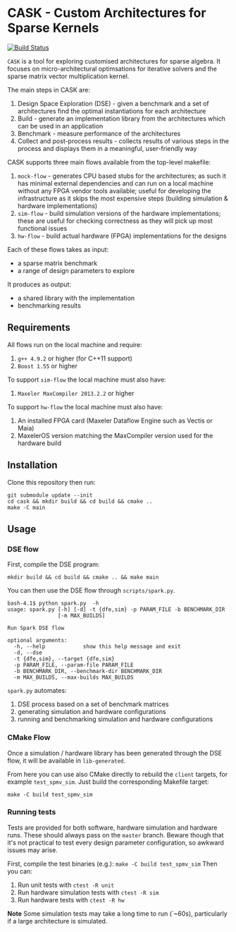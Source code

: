 # CASK - Custom Architectures for Sparse Kernels

[![Build Status](https://travis-ci.org/caskorg/cask.svg?branch=master)](https://travis-ci.org/caskorg/cask/)

`CASK` is a tool for exploring customised architectures for sparse algebra. It
focuses on micro-architectural optimsations for iterative solvers and the
sparse matrix vector multiplication kernel.

The main steps in CASK are:

1. Design Space Exploration (DSE) - given a benchmark and a set of
   architectures find the optimal instantiations for each architecture
2. Build - generate an implementation library from the architectures which can
   be used in an application
3. Benchmark - measure performance of the architectures
4. Collect and post-process results - collects results of various steps in the
   process and displays them in a meaningful, user-friendly way

CASK supports three main flows available from the top-level makefile:

1. `mock-flow` - generates CPU based stubs for the architectures; as such it
   has minimal external dependencies and can run on a local machine without any
   FPGA vendor tools available; useful for developing the infrastructure as it
   skips the most expensive steps (building simulation & hardware
   implementations)
2. `sim-flow` - build simulation versions of the hardware implementations;
   these are useful for checking correctness as they will pick up most
   functional issues
4. `hw-flow` - build actual hardware (FPGA) implementations for the designs

Each of these flows takes as input:
- a sparse matrix benchmark
- a range of design parameters to explore

It produces as output:
- a shared library with the implementation
- benchmarking results

## Requirements

All flows run on the local machine and require:

1. `g++ 4.9.2` or higher (for C++11 support)
2. `Boost 1.55` or higher

To support `sim-flow` the local machine must also have:

1. `Maxeler MaxCompiler 2013.2.2` or higher

To support `hw-flow` the local machine must also have:

1. An installed FPGA card (Maxeler Dataflow Engine such as Vectis or Maia)
2. MaxelerOS version matching the MaxCompiler version used for the hardware
   build


## Installation

Clone this repository then run:

```
git submodule update --init
cd cask && mkdir build && cd build && cmake ..
make -C main
```


## Usage

### DSE flow

First, compile the DSE program:

````
mkdir build && cd build && cmake .. && make main
````

You can then use the DSE flow through `scripts/spark.py`.

```
bash-4.1$ python spark.py  -h
usage: spark.py [-h] [-d] -t {dfe,sim} -p PARAM_FILE -b BENCHMARK_DIR
                [-m MAX_BUILDS]

Run Spark DSE flow

optional arguments:
  -h, --help            show this help message and exit
  -d, --dse
  -t {dfe,sim}, --target {dfe,sim}
  -p PARAM_FILE, --param-file PARAM_FILE
  -b BENCHMARK_DIR, --benchmark-dir BENCHMARK_DIR
  -m MAX_BUILDS, --max-builds MAX_BUILDS
```

`spark.py` automates:

1. DSE process based on a set of benchmark matrices
2. generating simulation and hardware configurations
3. running and benchmarking simulation and hardware configurations


### CMake Flow

Once a simulation / hardware library has been generated through the DSE flow, it will be available in `lib-generated`.

From here you can use also CMake directly to rebuild the `client` targets, for example `test_spmv_sim`. Just build the corresponding Makefile target:

```
make -C build test_spmv_sim
```

### Running tests

Tests are provided for both software, hardware simulation and hardware runs. These should always pass on the `master` branch. Beware though that it's not practical to test every design parameter configuration, so awkward issues may arise.

First, compile the test binaries (e.g.): `make -C build test_spmv_sim`
Then you can:

1. Run unit tests with `ctest -R unit`
2. Run hardware simulation tests with `ctest -R sim`
3. Run hardware tests with `ctest -R hw`

__Note__ Some simulation tests may take a long time to run (`~60s), particularly if a large architecture is  simulated. 
